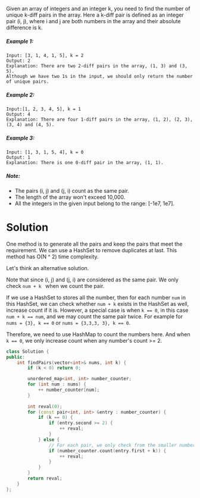 Given an array of integers and an integer k, you need to find the number of unique k-diff pairs in the array. Here a k-diff pair is defined as an integer pair (i, j), where i and j are both numbers in the array and their absolute difference is k.

##### Example 1:

```
Input: [3, 1, 4, 1, 5], k = 2
Output: 2
Explanation: There are two 2-diff pairs in the array, (1, 3) and (3, 5).
Although we have two 1s in the input, we should only return the number of unique pairs.
```

##### Example 2:

```
Input:[1, 2, 3, 4, 5], k = 1
Output: 4
Explanation: There are four 1-diff pairs in the array, (1, 2), (2, 3), (3, 4) and (4, 5).
```

##### Example 3:

```
Input: [1, 3, 1, 5, 4], k = 0
Output: 1
Explanation: There is one 0-diff pair in the array, (1, 1).
```

##### Note:  

* The pairs (i, j) and (j, i) count as the same pair.
* The length of the array won't exceed 10,000.
* All the integers in the given input belong to the range: [-1e7, 1e7].

# Solution

One method is to generate all the pairs and keep the pairs that meet the requirement. We can use a HashSet to remove duplicates at last. This method has O(N ^ 2) time complexity.

Let's think an alternative solution.

Note that since (i, j) and (j, i) are considered as the same pair. We only check ```num + k ``` when we count the pair.

If we use a HashSet to stores all the number, then for each number ```num``` in this HashSet, we can check whether ```num + k``` exists in the HashSet as well, increase count if it is. However, a special case is when ```k == 0```, in this case ```num + k == num```, and we may count the same pair twice. For example for ```nums = {3}, k == 0``` or ```nums = {3,3,3, 3}, k == 0```.

Therefore, we need to use HashMap to count the numbers here. And when ```k == 0```, we only increase count when any number's count >= 2.

```cpp
class Solution {
public:
    int findPairs(vector<int>& nums, int k) {
        if (k < 0) return 0;

        unordered_map<int, int> number_counter;
        for (int num : nums) {
            ++ number_counter[num];
        }
        
        int reval(0);
        for (const pair<int, int> &entry : number_counter) {
            if (k == 0) {
                if (entry.second >= 2) {
                    ++ reval;
                }
            } else {
                // For each pair, we only check from the smaller number.
                if (number_counter.count(entry.first + k)) {
                    ++ reval;
                }    
            }
        }
        return reval;
    }
};
```
